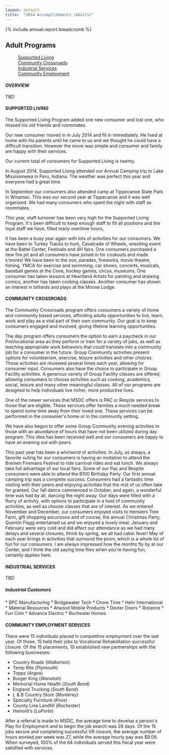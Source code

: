 ```yaml
---
layout: default
title:  "2014 Accomplishments (Adults)"
---
```

{% include annual.report.breadcrumb %}

## Adult Programs

<dl class="tabs pill">
  <dd><a href="#supported">Supported Living</a></dd>
  <dd><a href="#crossroads">Community Crossroads</a></dd>
  <dd><a href="#industrial">Industrial Services</a></dd>
  <dd><a href="#employment">Community Employment</a></dd>
</dl>

<h4 class="subheader">OVERVIEW</h4>
TBD

<h4 class="subheader" id="supported">SUPPORTED LIVING</h4>
The Supported Living Program added one new consumer and lost one, who missed his old friends and roommates.

Our new consumer moved in in July 2014 and fit in immediately. He lived at home with his parents until he came to us and we thought he could have a difficult transition. However the move was simple and consumer and family are happy with their services.

Our current total of consumers for Supported Living is twenty.

In August 2014, Supported Living attended our Annual Camping trip to Lake Mississinewa in Peru, Indiana. The weather was perfect this year and everyone had a great time.

In September our consumers also attended camp at Tippecanoe State Park in Winamac. This was our second year at Tippecanoe and it was well organized. We had many consumers who spent the night with staff as roommates.

This year, staff turnover has been very high for the Supported Living Program. It's been difficult to keep enough staff to fill all positions and the loyal staff we have, filled many overtime hours,

It has been a busy year again with lots of activities for our consumers. We have been to Turkey Tracks to hunt, Cavalcade of Wheels, wrestling event at the Battel Center, Festivals and 4H fairs. One consumers purchased a new fire pit and all consumers have joined in for cookouts and made s’mores! We have been to the zoo, parades, fireworks, movie theatre, fishing, YMCA for exercise and swimming, car shows, concerts, musicals, baseball games at the Cove, hockey games, circus, museums. One consumer has taken lessons at Heartland Artists for painting and drawing comics, another has taken cooking classes. Another consumer has shown an interest in billiards and plays at the Moose Lodge.

<h4 class="subheader" id="crossroads">COMMUNITY CROSSROADS</h4>
The Community Crossroads program offers consumers a variety of home and community based services, affording adults opportunities to live, learn, work and play as a vital part of their own community. Our goal is to keep consumers engaged and involved, giving lifetime learning opportunities.

The day program offers consumers the option to earn a paycheck in our PreVocational area as they perform or train for a variety of jobs, as well as teaching appropriate work behaviors that could translate into a community job for a consumer in the future. Group Community activities present options for volunteerism, exercise, leisure activities and other choices. Those activities are reviewed several times each year, allowing for consumer input. Consumers also have the choice to participate in Group Facility activities. A generous variety of Group Facility classes are offered, allowing consumers to choose activities such as cooking, academics, social, leisure and many other meaningful classes. All of our programs are designed to help individuals live richer, more productive lives.

One of the newer services that MSDC offers is PAC or Respite services to those that are eligible. These services offer families a much needed break to spend some time away from their loved one. These services can be performed in the consumer's home or in the community setting.

We have also begun to offer some Group Community evening activities to those with an abundance of hours that have not been utilized during day program. This idea has been received well and our consumers are happy to have an evening out with peers.

This past year has been a whirlwind of activities. In July, as always, a favorite outing for our consumers is having an invitation to attend the Bremen Firemans Festival to ride carnival rides and eat lunch. We always take full advantage of our local fairs. Some of our Pac and Respite consumers were able to attend the B100 Birthday Party. Our first annual camping trip was a complete success. Consumers had a fantastic time visiting with their peers and enjoying activities that the rest of us often take for granted. Our fall dance commenced in October, and again, a wonderful time was had by all, dancing the night away. Our days were filled with a flurry of activity, with options to participate in a host of community activities, as well as choose classes that are of interest. As we entered November and December, our consumers enjoyed visits to Henslers Tree Farm, gift shopping excursions and of course, the annual Christmas Party, Quentin Flagg entertained us and we enjoyed a lovely meal. January and February were very cold and did affect our attendance as we had many delays and several closures, Ithink by spring, we all had cabin fever! May of each year brings in activities that surround the prom, which is a whole lot of fun for our consumers. I am always impressed how the months fly by at our Center, and I think the old saying time flies when you're having fun, certainly applies here.

<h4 class="subheader" id="industrial">INDUSTRIAL SERVICES</h4>
TBD

<h5 class="subheader">Industrial Customers</h5>
*  BPC Manufacturing 
*  Bridgewater Tech
*  Chore Time 
*  Hehr International 
*  Material Resources 
*  Atwood Mobile Products 
*  Dexter Doors 
*  Ristance 
*  Fun Coin 
*  Advance Electric 
*  Rochester Homes 

<h4 class="subheader" id="employment">COMMUNITY EMPLOYMENT SERVICES</h4>
There were 15 individuals placed in competitive employment over the last year. Of those, 15 held their jobs to Vocational 
Rehabilitation successful closure. Of the 15 placements, 10 established new partnerships with the following businesses: 

*  Country Roads (_Walkerton_)
*  Temp Rite (_Plymouth_)
*  Topps (_Argos_)
*  Burger King (_Wanatah_)
*  Memorial Home Health (_South Bend_)
*  England Trucking (_South Bend_)
*  L & B Country Store (_Monterey_)
*  Specialty Furniture (_Knox_)
*  County Line Landfill (_Rochester_)
*  Heinold's (_LaPorte_)

After a referral is made to MSDC, the average time to develop a person's Play for Employment and to begin the job search was 28 
days. Of the 15 jobs secure and completing successful VR closure, the average number of hours worked per week was 27, while the 
average hourly pay was $9.09. When surveyed, 100% of the 64 individuals served this fiscal year were satisfied with services. 

